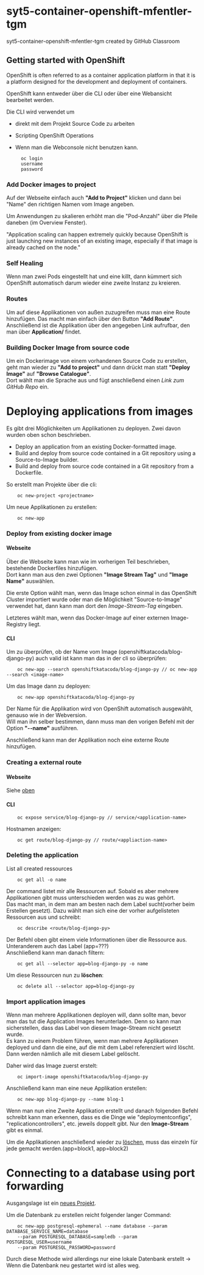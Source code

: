# syt5-container-openshift-mfentler-tgm
syt5-container-openshift-mfentler-tgm created by GitHub Classroom
## Getting started with OpenShift
OpenShift is often referred to as a container application 
platform in that it is a platform designed for the development and deployment 
of containers.

OpenShift kann entweder über die CLI oder über eine Webansicht bearbeitet werden.

Die CLI wird verwendet um 
- direkt mit dem Projekt Source Code zu arbeiten
- Scripting OpenShift Operations
- Wenn man die Webconsole nicht benutzen kann.

        oc login
        username
        password

### Add Docker images to project
Auf der Webseite einfach auch **"Add to Project"** klicken und dann bei "Name" den richtigen Namen vom Image angeben.  

Um Anwendungen zu skalieren erhöht man die "Pod-Anzahl" über die Pfeile daneben (im Overview Fenster).

"Application scaling can happen extremely quickly because OpenShift is just launching new instances of an existing image, especially if that image is already cached on the node."

### Self Healing
Wenn man zwei Pods eingestellt hat und eine killt, dann kümmert sich OpenShift automatisch darum wieder eine zweite Instanz zu kreieren.

### <a name="route">Routes</a>
Um auf diese Applikationen von außen zuzugreifen muss man eine Route hinzufügen. Das macht man einfach über den Button **"Add Route"**.  
Anschließend ist die Applikation über den angegeben Link aufrufbar, den man über **Application/** findet.

### Building Docker Image from source code
Um ein Dockerimage von einem vorhandenen Source Code zu erstellen, geht man wieder zu **"Add to project"** und dann drückt man statt **"Deploy Image"** auf **"Browse Catalogue"**.  
Dort wählt man die Sprache aus und fügt anschließend einen _Link zum GitHub Repo_ ein.

# Deploying applications from images
Es gibt drei Möglichkeiten um Applikationen zu deployen. Zwei davon wurden oben schon beschrieben.  

- Deploy an application from an existing Docker-formatted image.
- Build and deploy from source code contained in a Git repository using a Source-to-Image builder.
- Build and deploy from source code contained in a Git repository from a Dockerfile.

<a name="neuProjekt"></a>So erstellt man Projekte über die cli:

        oc new-project <projectname>
Um neue Applikationen zu erstellen:

        oc new-app

### Deploy from existing docker image
#### Webseite
Über die Webseite kann man wie im vorherigen Teil beschrieben, bestehende Dockerfiles hinzufügen.  
Dort kann man aus den zwei Optionen **"Image Stream Tag"** und **"Image Name"** auswählen.  

Die erste Option wählt man, wenn das Image schon einmal in das OpenShift Cluster importiert wurde oder man die Möglichkeit "Source-to-Image" verwendet hat, dann kann man dort den _Image-Stream-Tag_ eingeben.

Letzteres wählt man, wenn das Docker-Image auf einer externen Image-Registry liegt.

#### CLI
Um zu überprüfen, ob der Name vom Image (openshiftkatacoda/blog-django-py) auch valid ist kann man das in der cli so überprüfen:

        oc new-app --search openshiftkatacoda/blog-django-py // oc new-app --search <image-name>
Um das Image dann zu deployen:

        oc new-app openshiftkatacoda/blog-django-py 

Der Name für die Applikation wird von OpenShift automatisch ausgewählt, genauso wie in der Webversion.  
Will man ihn selber bestimmen, dann muss man den vorigen Befehl mit der Option **"--name"** ausführen.

Anschließend kann man der Applikation noch eine externe Route hinzufügen.
### Creating a external route
#### Webseite
Siehe [oben](#route)

#### CLI
        oc expose service/blog-django-py // service/<application-name>
Hostnamen anzeigen:

        oc get route/blog-django-py // route/<appliaction-name>
### <a name="loeschen"></a>Deleting the application
List all created ressources

        oc get all -o name
Der command listet mir alle Ressourcen auf. Sobald es aber mehrere Applikationen gibt muss unterschieden werden was zu was gehört.  
Das macht man, in dem man am besten nach dem Label sucht(vorher beim Erstellen gesetzt). Dazu wählt man sich eine der vorher aufgelisteten Ressourcen aus und schreibt:

        oc describe <route/blog-django-py>
Der Befehl oben gibt einem viele Informationen über die Ressource aus. Unteranderem auch das Label (app=???)  
Anschließend kann man danach filtern:

        oc get all --selector app=blog-django-py -o name
Um diese Ressourcen nun zu **löschen**:

        oc delete all --selector app=blog-django-py
### Import application images
Wenn man mehrere Applikationen deployen will, dann sollte man, bevor man das tut die Application Images herunterladen. Denn so kann man sicherstellen, dass das Label von diesem Image-Stream nicht gesetzt wurde.  
Es kann zu einem Problem führen, wenn man mehrere Applikationen deployed und dann die eine, auf die mit dem Label referenziert wird löscht. Dann werden nämlich alle mit diesem Label gelöscht.

Daher wird das Image zuerst erstelt:

        oc import-image openshiftkatacoda/blog-django-py
Anschließend kann man eine neue Applikation erstellen:

        oc new-app blog-django-py --name blog-1
Wenn man nun eine Zweite Applikation erstellt und danach folgenden Befehl schreibt kann man erkennen, dass es die Dinge wie "deploymentconfigs", "replicationcontrollers", etc. jeweils doppelt gibt. Nur den **Image-Stream**  gibt es einmal.  

Um die Applikationen anschließend wieder zu [löschen](#loeschen), muss das einzeln für jede gemacht werden.(app=block1, app=block2)

# Connecting to a database using port forwarding
Ausgangslage ist ein [neues Projekt](#neuProjekt). 

Um die Datenbank zu erstellen reicht folgender langer Command:

        oc new-app postgresql-ephemeral --name database --param DATABASE_SERVICE_NAME=database  
        --param POSTGRESQL_DATABASE=sampledb --param POSTGRESQL_USER=username  
        --param POSTGRESQL_PASSWORD=password
Durch diese Methode wird allerdings nur eine lokale Datenbank erstellt -> Wenn die Datenbank neu gestartet wird ist alles weg.
